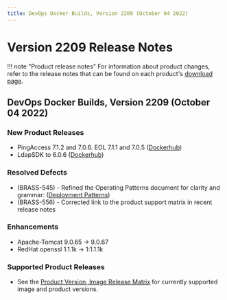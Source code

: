 ```yaml
---
title: DevOps Docker Builds, Version 2209 (October 04 2022)
---
```


# Version 2209 Release Notes

!!! note "Product release notes"
For information about product changes, refer to the release notes that can be found on each product's [download page](https://www.pingidentity.com/en/resources/downloads.html).

## DevOps Docker Builds, Version 2209 (October 04 2022)

### New Product Releases
- PingAccess 7.1.2 and 7.0.6. EOL 7.1.1 and 7.0.5 ([Dockerhub](https://hub.docker.com/r/pingidentity/pingaccess))
- LdapSDK to 6.0.6 ([Dockerhub](https://hub.docker.com/r/pingidentity/ldap-sdk-tools))

### Resolved Defects
- (BRASS-545) - Refined the Operating Patterns document for clarity and grammar: ([Deployment Patterns](https://devops.pingidentity.com/deployment/deploymentPatterns/))
- (BRASS-556) - Corrected link to the product support matrix in recent release notes

### Enhancements
- Apache-Tomcat 9.0.65 -> 9.0.67
- RedHat openssl 1.1.1k -> 1:1.1.1k

### Supported Product Releases
- See the [Product Version, Image Release Matrix](../docker-images/productVersionMatrix.md)
  for currently supported image and product versions.
